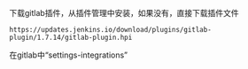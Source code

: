 下载gitlab插件，从插件管理中安装，如果没有，直接下载插件文件

```
https://updates.jenkins.io/download/plugins/gitlab-plugin/1.7.14/gitlab-plugin.hpi
```



在gitlab中“settings-integrations”